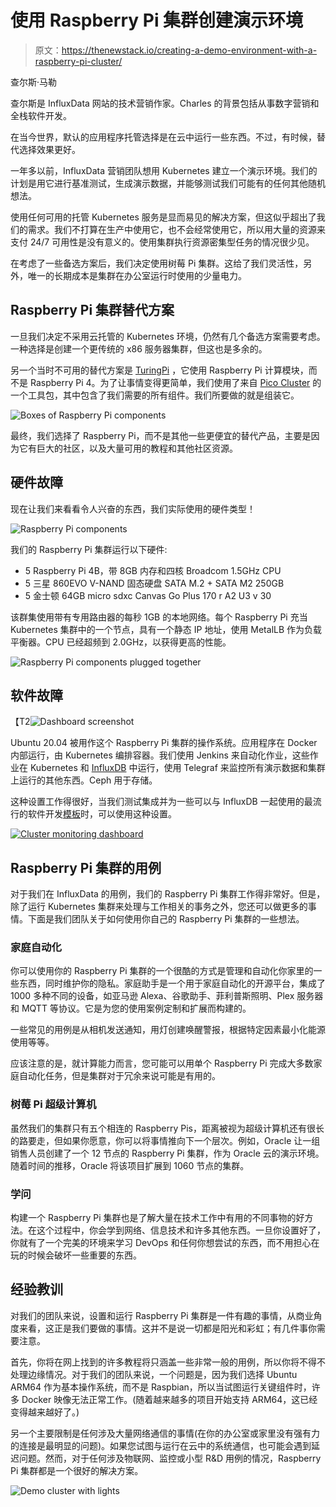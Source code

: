 # 使用 Raspberry Pi 集群创建演示环境

> 原文：<https://thenewstack.io/creating-a-demo-environment-with-a-raspberry-pi-cluster/>

查尔斯·马勒

查尔斯是 InfluxData 网站的技术营销作家。Charles 的背景包括从事数字营销和全栈软件开发。

在当今世界，默认的应用程序托管选择是在云中运行一些东西。不过，有时候，替代选择效果更好。

一年多以前，InfluxData 营销团队想用 Kubernetes 建立一个演示环境。我们的计划是用它进行基准测试，生成演示数据，并能够测试我们可能有的任何其他随机想法。

使用任何可用的托管 Kubernetes 服务是显而易见的解决方案，但这似乎超出了我们的需求。我们不打算在生产中使用它，也不会经常使用它，所以用大量的资源来支付 24/7 可用性是没有意义的。使用集群执行资源密集型任务的情况很少见。

在考虑了一些备选方案后，我们决定使用树莓 Pi 集群。这给了我们灵活性，另外，唯一的长期成本是集群在办公室运行时使用的少量电力。

## Raspberry Pi 集群替代方案

一旦我们决定不采用云托管的 Kubernetes 环境，仍然有几个备选方案需要考虑。一种选择是创建一个更传统的 x86 服务器集群，但这也是多余的。

另一个当时不可用的替代方案是 [TuringPi](https://turingpi.com/) ，它使用 Raspberry Pi 计算模块，而不是 Raspberry Pi 4。为了让事情变得更简单，我们使用了来自 [Pico Cluster](https://www.picocluster.com/collections/pico-5/products/pico-5-raspberry-pi4) 的一个工具包，其中包含了我们需要的所有组件。我们所要做的就是组装它。

![Boxes of Raspberry Pi components](img/05a56804147cb822ef4ef68232848922.png)

最终，我们选择了 Raspberry Pi，而不是其他一些更便宜的替代产品，主要是因为它有巨大的社区，以及大量可用的教程和其他社区资源。

## 硬件故障

现在让我们来看看令人兴奋的东西，我们实际使用的硬件类型！

![Raspberry Pi components](img/a23254283433aa27d1867ce73d1ca613.png)

我们的 Raspberry Pi 集群运行以下硬件:

*   5 Raspberry Pi 4B，带 8GB 内存和四核 Broadcom 1.5GHz CPU
*   5 三星 860EVO V-NAND 固态硬盘 SATA M.2 + SATA M2 250GB
*   5 金士顿 64GB micro sdxc Canvas Go Plus 170 r A2 U3 v 30

该群集使用带有专用路由器的每秒 1GB 的本地网络。每个 Raspberry Pi 充当 Kubernetes 集群中的一个节点，具有一个静态 IP 地址，使用 MetalLB 作为负载平衡器。CPU 已经超频到 2.0GHz，以获得更高的性能。

![Raspberry Pi components plugged together](img/864803fb158af2d35908a450670480d2.png)

## 软件故障

【T2![Dashboard screenshot](img/02c7e74f7569a9d2cf6e15aedb4962d0.png)

Ubuntu 20.04 被用作这个 Raspberry Pi 集群的操作系统。应用程序在 Docker 内部运行，由 Kubernetes 编排容器。我们使用 Jenkins 来自动化作业，这些作业在 Kubernetes 和 [InfluxDB](https://www.influxdata.com/products/influxdb/) 中运行，使用 Telegraf 来监控所有演示数据和集群上运行的其他东西。Ceph 用于存储。

这种设置工作得很好，当我们测试集成并为一些可以与 InfluxDB 一起使用的最流行的软件开发[模板](https://www.influxdata.com/products/influxdb-templates/gallery/)时，可以使用这种设置。

[![Cluster monitoring dashboard](img/91bd36325368469e0aa72a6b9da31af2.png)](https://cdn.thenewstack.io/media/2021/11/fb0483fb-image6.png)

## Raspberry Pi 集群的用例

对于我们在 InfluxData 的用例，我们的 Raspberry Pi 集群工作得非常好。但是，除了运行 Kubernetes 集群来处理与工作相关的事务之外，您还可以做更多的事情。下面是我们团队关于如何使用你自己的 Raspberry Pi 集群的一些想法。

### 家庭自动化

你可以使用你的 Raspberry Pi 集群的一个很酷的方式是管理和自动化你家里的一些东西，同时维护你的隐私。家庭助手是一个用于家庭自动化的开源平台，集成了 1000 多种不同的设备，如亚马逊 Alexa、谷歌助手、菲利普斯照明、Plex 服务器和 MQTT 等协议。它是为您的使用案例定制和扩展而构建的。

一些常见的用例是从相机发送通知，用灯创建唤醒警报，根据特定因素最小化能源使用等等。

应该注意的是，就计算能力而言，您可能可以用单个 Raspberry Pi 完成大多数家庭自动化任务，但是集群对于冗余来说可能是有用的。

### 树莓 Pi 超级计算机

虽然我们的集群只有五个相连的 Raspberry Pis，距离被视为超级计算机还有很长的路要走，但如果你愿意，你可以将事情推向下一个层次。例如，Oracle 让一组销售人员创建了一个 12 节点的 Raspberry Pi 集群，作为 Oracle 云的演示环境。随着时间的推移，Oracle 将该项目扩展到 1060 节点的集群。

### 学问

构建一个 Raspberry Pi 集群也是了解大量在技术工作中有用的不同事物的好方法。在这个过程中，你会学到网络、信息技术和许多其他东西。一旦你设置好了，你就有了一个完美的环境来学习 DevOps 和任何你想尝试的东西，而不用担心在玩的时候会破坏一些重要的东西。

## 经验教训

对我们的团队来说，设置和运行 Raspberry Pi 集群是一件有趣的事情，从商业角度来看，这正是我们要做的事情。这并不是说一切都是阳光和彩虹；有几件事你需要注意。

首先，你将在网上找到的许多教程将只涵盖一些非常一般的用例，所以你将不得不处理边缘情况。对于我们的团队来说，一个问题是，因为我们选择 Ubuntu ARM64 作为基本操作系统，而不是 Raspbian，所以当试图运行关键组件时，许多 Docker 映像无法正常工作。(随着越来越多的项目开始支持 ARM64，这已经变得越来越好了。)

另一个主要限制是任何涉及大量网络通信的事情(在你的办公室或家里没有强有力的连接是最明显的问题)。如果您试图与运行在云中的系统通信，也可能会遇到延迟问题。然而，对于任何涉及物联网、监控或小型 R&D 用例的情况，Raspberry Pi 集群都是一个很好的解决方案。

![Demo cluster with lights](img/d972b055e3c173085d03d28ff5874689.png)

<svg xmlns:xlink="http://www.w3.org/1999/xlink" viewBox="0 0 68 31" version="1.1"><title>Group</title> <desc>Created with Sketch.</desc></svg>